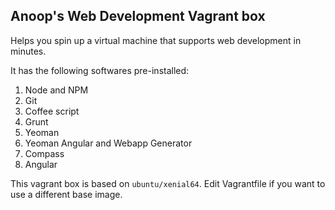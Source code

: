 ## Anoop's Web Development Vagrant box ##

Helps you spin up a virtual machine that supports web development in minutes.

It has the following softwares pre-installed:

1. Node and NPM
1. Git
1. Coffee script
1. Grunt
1. Yeoman
1. Yeoman Angular and Webapp Generator
1. Compass
1. Angular

This vagrant box is based on `ubuntu/xenial64`. Edit Vagrantfile if you want to use a different base image.
